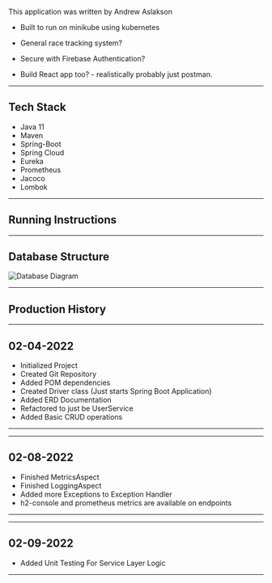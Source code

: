 This application was written by Andrew Aslakson
- Built to run on minikube using kubernetes

- General race tracking system?

- Secure with Firebase Authentication?

- Build React app too? - realistically probably just postman.

------------------------
Tech Stack
------------------------
- Java 11
- Maven
- Spring-Boot
- Spring Cloud
- Eureka
- Prometheus
- Jacoco
- Lombok

-------------------------
Running Instructions
-------------------------

-------------------------
Database Structure
-------------------------
![Database Diagram](https://github.com/andrewaslakson1/UserService/blob/main/src/main/resources/MicroService_Test_API_DB_Config.png?raw=true)

-------------------------
Production History
-------------------------
-------------------------
02-04-2022
-------------------------
- Initialized Project
- Created Git Repository
- Added POM dependencies
- Created Driver class (Just starts Spring Boot Application)
- Added ERD Documentation
- Refactored to just be UserService
- Added Basic CRUD operations
--------------------------
--------------------------
02-08-2022
--------------------------
- Finished MetricsAspect
- Finished LoggingAspect
- Added more Exceptions to Exception Handler
- h2-console and prometheus metrics are available on endpoints
---------------------------
---------------------------
02-09-2022
---------------------------
- Added Unit Testing For Service Layer Logic
---------------------------
